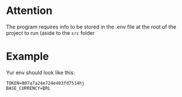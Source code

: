 # Attention
The program requires info to be stored in the .env file at the root of the project to run (aside to the ```src``` folder

# Example
Yur env should look like this:
```
TOKEN=807a7a24e724e403fd7514hj
BASE_CURRENCY=BRL
```

